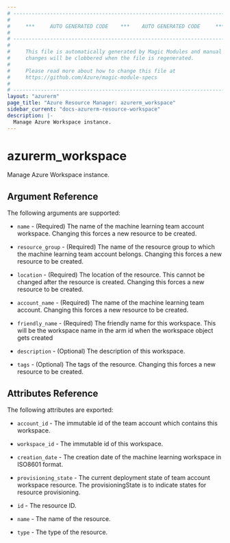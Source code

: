 ```yaml
---
# ----------------------------------------------------------------------------
#
#     ***     AUTO GENERATED CODE    ***    AUTO GENERATED CODE     ***
#
# ----------------------------------------------------------------------------
#
#     This file is automatically generated by Magic Modules and manual
#     changes will be clobbered when the file is regenerated.
#
#     Please read more about how to change this file at
#     https://github.com/Azure/magic-module-specs
#
# ----------------------------------------------------------------------------
layout: "azurerm"
page_title: "Azure Resource Manager: azurerm_workspace"
sidebar_current: "docs-azurerm-resource-workspace"
description: |-
  Manage Azure Workspace instance.
---
```


# azurerm_workspace

Manage Azure Workspace instance.


## Argument Reference

The following arguments are supported:

* `name` - (Required) The name of the machine learning team account workspace. Changing this forces a new resource to be created.

* `resource_group` - (Required) The name of the resource group to which the machine learning team account belongs. Changing this forces a new resource to be created.

* `location` - (Required) The location of the resource. This cannot be changed after the resource is created. Changing this forces a new resource to be created.

* `account_name` - (Required) The name of the machine learning team account. Changing this forces a new resource to be created.

* `friendly_name` - (Required) The friendly name for this workspace. This will be the workspace name in the arm id when the workspace object gets created

* `description` - (Optional) The description of this workspace.

* `tags` - (Optional) The tags of the resource. Changing this forces a new resource to be created.

## Attributes Reference

The following attributes are exported:

* `account_id` - The immutable id of the team account which contains this workspace.

* `workspace_id` - The immutable id of this workspace.

* `creation_date` - The creation date of the machine learning workspace in ISO8601 format.

* `provisioning_state` - The current deployment state of team account workspace resource. The provisioningState is to indicate states for resource provisioning.

* `id` - The resource ID.

* `name` - The name of the resource.

* `type` - The type of the resource.
